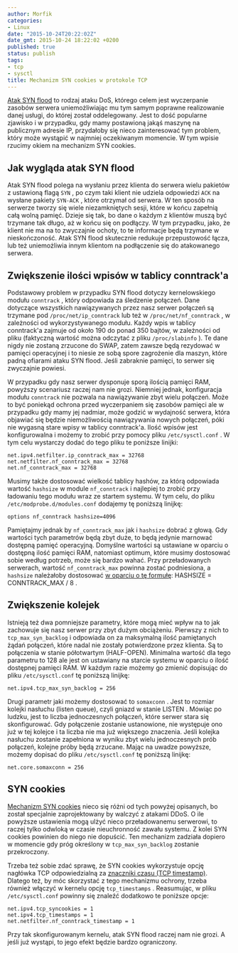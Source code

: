 ```yaml
---
author: Morfik
categories:
- Linux
date: "2015-10-24T20:22:02Z"
date_gmt: 2015-10-24 18:22:02 +0200
published: true
status: publish
tags:
- tcp
- sysctl
title: Mechanizm SYN cookies w protokole TCP
---
```


[Atak SYN flood](https://pl.wikipedia.org/wiki/SYN_flood) to rodzaj ataku DoS, którego celem jest
wyczerpanie zasobów serwera uniemożliwiając mu tym samym poprawne realizowanie danej usługi, do
której został oddelegowany. Jest to dość popularne zjawisko i w przypadku, gdy mamy postawioną
jakąś maszynę na publicznym adresie IP, przydałoby się nieco zainteresować tym problem, który może
wystąpić w najmniej oczekiwanym momencie. W tym wpisie rzucimy okiem na mechanizm SYN cookies.

<!--more-->
## Jak wygląda atak SYN flood

Atak SYN flood polega na wysłaniu przez klienta do serwera wielu pakietów z ustawioną flagą `SYN` ,
po czym taki klient nie udziela odpowiedzi `ACK` na wysłane pakiety `SYN-ACK` , które otrzymał od
serwera. W ten sposób na serwerze tworzy się wiele niezamkniętych sesji, które w końcu zapełnią całą
wolną pamięć. Dzieje się tak, bo dane o każdym z klientów muszą być trzymane tak długo, aż w końcu
się on podłączy. W tym przypadku, jako, że klient nie ma na to zwyczajnie ochoty, to te informacje
będą trzymane w nieskończoność. Atak SYN flood skutecznie redukuje przepustowość łącza, lub też
uniemożliwia innym klientom na podłączenie się do atakowanego serwera.

## Zwiększenie ilości wpisów w tablicy conntrack'a

Podstawowy problem w przypadku SYN flood dotyczy kernelowskiego modułu `conntrack` , który odpowiada
za śledzenie połączeń. Dane dotyczące wszystkich nawiązywanych przez nasz serwer połączeń są
trzymane pod `/proc/net/ip_conntrack` lub też w `/proc/net/nf_conntrack` , w zależności od
wykorzystywanego modułu. Każdy wpis w tablicy conntrack'a zajmuje od około 190 do ponad 350 bajtów,
w zależności od pliku (faktyczną wartość można odczytać z pliku `/proc/slabinfo` ). Te dane nigdy
nie zostaną zrzucone do SWAP, zatem zawsze będą rezydować w pamięci operacyjnej i to niesie ze sobą
spore zagrożenie dla maszyn, które padną ofiarami ataku SYN flood. Jeśli zabraknie pamięci, to
serwer się zwyczajnie powiesi.

W przypadku gdy nasz serwer dysponuje sporą ilością pamięci RAM, powyższy scenariusz raczej nam nie
grozi. Niemniej jednak, konfiguracja modułu `conntrack` nie pozwala na nawiązywanie zbyt wielu
połączeń. Może to być poniekąd ochrona przed wyczerpaniem się zasobów pamięci ale w przypadku gdy
mamy jej nadmiar, może godzić w wydajność serwera, która objawiać się będzie niemożliwością
nawiązywania nowych połączeń, póki nie wygasną stare wpisy w tablicy conntrack'a. Ilość wpisów jest
konfigurowalna i możemy to zrobić przy pomocy pliku `/etc/sysctl.conf` . W tym celu wystarczy dodać
do tego pliku te poniższe linijki:

    net.ipv4.netfilter.ip_conntrack_max = 32768
    net.netfilter.nf_conntrack_max = 32768
    net.nf_conntrack_max = 32768

Musimy także dostosować wielkość tablicy hashów, za którą odpowiada wartość `hashsize` w module
`nf_conntrack` i najlepiej to zrobić przy ładowaniu tego modułu wraz ze startem systemu. W tym celu,
do pliku `/etc/modprobe.d/modules.conf` dodajemy tę poniższą linijkę:

    options nf_conntrack hashsize=4096

Pamiętajmy jednak by `nf_conntrack_max` jak i `hashsize` dobrać z głową. Gdy wartości tych
parametrów będą zbyt duże, to będą jedynie marnować dostępną pamięć operacyjną. Domyślne wartości
są ustawiane w oparciu o dostępną ilość pamięci RAM, natomiast optimum, które musimy dostosować
sobie według potrzeb, może się bardzo wahać. Przy przeładowanych serwerach, wartość
`nf_conntrack_max` powinna zostać podniesiona, a `hashsize` należałoby dostosować [w oparciu o tę
formułę](https://wiki.khnet.info/index.php/Conntrack_tuning): HASHSIZE = CONNTRACK\_MAX / 8 .

## Zwiększenie kolejek

Istnieją też dwa pomniejsze parametry, które mogą mieć wpływ na to jak zachowuje się nasz serwer
przy zbyt dużym obciążeniu. Pierwszy z nich to `tcp_max_syn_backlog` i odpowiada on za maksymalną
ilość pamiętanych żądań połączeń, które nadal nie zostały potwierdzone przez klienta. Są to
połączenia w stanie półotwartym (HALF-OPEN). Minimalna wartość dla tego parametru to 128 ale jest
on ustawiany na starcie systemu w oparciu o ilość dostępnej pamięci RAM. W każdym razie możemy go
zmienić dopisując do pliku `/etc/sysctl.conf` tę poniższą linijkę:

    net.ipv4.tcp_max_syn_backlog = 256

Drugi parametr jaki możemy dostosować to `somaxconn` . Jest to rozmiar kolejki nasłuchu (listen
queue), czyli gniazd w stanie LISTEN . Mówiąc po ludzku, jest to liczba jednoczesnych połączeń,
które serwer stara się skonfigurować. Gdy połączenie zostanie ustanowione, nie występuje ono już w
tej kolejce i ta liczba nie ma już większego znaczenia. Jeśli kolejka nasłuchu zostanie zapełniona w
wyniku zbyt wielu jednoczesnych prób połączeń, kolejne próby będą zrzucane. Mając na uwadze
powyższe, możemy dopisać do pliku `/etc/sysctl.conf` tę poniższą linijkę:

    net.core.somaxconn = 256

## SYN cookies

[Mechanizm SYN cookies](https://pl.wikipedia.org/wiki/SYN_cookies) nieco się różni od tych powyżej
opisanych, bo został specjalnie zaprojektowany by walczyć z atakami DDoS. O ile powyższe ustawienia
mogą ulżyć nieco przeładowanemu serwerowi, to raczej tylko odwloką w czasie nieuchronność zawału
systemu. Z kolei SYN cookies powinien do niego nie dopuścić. Ten mechanizm zadziała dopiero w
momencie gdy próg określony w `tcp_max_syn_backlog` zostanie przekroczony.

Trzeba też sobie zdać sprawę, że SYN cookies wykorzystuje opcję nagłówka TCP odpowiedzialną za
[znaczniki czasu (TCP timestamp)](/post/znacznik-czasu-timestamp-w-protokole-tcp/).
Dlatego też, by móc skorzystać z tego mechanizmu ochrony, trzeba również włączyć w kernelu opcję
`tcp_timestamps` . Reasumując, w pliku `/etc/sysctl.conf` powinny się znaleźć dodatkowo te poniższe
opcje:

    net.ipv4.tcp_syncookies = 1
    net.ipv4.tcp_timestamps = 1
    net.netfilter.nf_conntrack_timestamp = 1

Przy tak skonfigurowanym kernelu, atak SYN flood raczej nam nie grozi. A jeśli już wystąpi, to jego
efekt będzie bardzo ograniczony.
